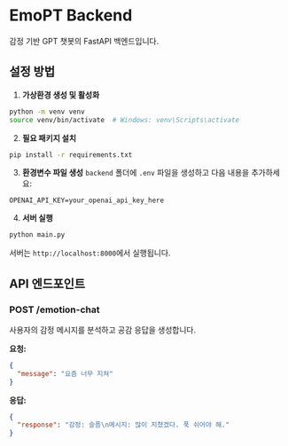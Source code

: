 # EmoPT Backend

감정 기반 GPT 챗봇의 FastAPI 백엔드입니다.

## 설정 방법

1. **가상환경 생성 및 활성화**
```bash
python -m venv venv
source venv/bin/activate  # Windows: venv\Scripts\activate
```

2. **필요 패키지 설치**
```bash
pip install -r requirements.txt
```

3. **환경변수 파일 생성**
`backend` 폴더에 `.env` 파일을 생성하고 다음 내용을 추가하세요:
```
OPENAI_API_KEY=your_openai_api_key_here
```

4. **서버 실행**
```bash
python main.py
```

서버는 `http://localhost:8000`에서 실행됩니다.

## API 엔드포인트

### POST /emotion-chat
사용자의 감정 메시지를 분석하고 공감 응답을 생성합니다.

**요청:**
```json
{
  "message": "요즘 너무 지쳐"
}
```

**응답:**
```json
{
  "response": "감정: 슬픔\n메시지: 많이 지쳤겠다. 푹 쉬어야 해."
}
``` 